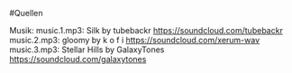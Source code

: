 #Quellen

Musik:
music.1.mp3: Silk by tubebackr https://soundcloud.com/tubebackr
music.2.mp3: gloomy by k o f i https://soundcloud.com/xerum-wav
music.3.mp3: Stellar Hills by GalaxyTones https://soundcloud.com/galaxytones